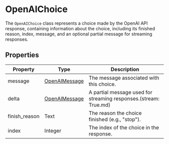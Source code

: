 # OpenAIChoice

The `OpenAIChoice` class represents a choice made by the OpenAI API response, containing information about the choice, including its finished reason, index, message, and an optional partial message for streaming responses.

## Properties

| Property        | Type               | Description                                        |
|----------------|--------------------|----------------------------------------------------|
| message         | [OpenAIMessage](OpenAIMessage.md) | The message associated with this choice.           |
| delta           | [OpenAIMessage](OpenAIMessage) | A partial message used for streaming responses.(stream: True.md)     |
| finish_reason   | Text               | The reason the choice finished (e.g., "stop").    |
| index           | Integer            | The index of the choice in the response.           |
